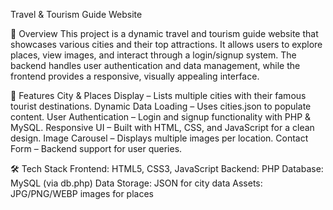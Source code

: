 Travel & Tourism Guide Website

📌 Overview
This project is a dynamic travel and tourism guide website that showcases various cities and their top attractions. It allows users to explore places, view images, and interact through a login/signup system. The backend handles user authentication and data management, while the frontend provides a responsive, visually appealing interface.

🚀 Features
City & Places Display – Lists multiple cities with their famous tourist destinations.
Dynamic Data Loading – Uses cities.json to populate content.
User Authentication – Login and signup functionality with PHP & MySQL.
Responsive UI – Built with HTML, CSS, and JavaScript for a clean design.
Image Carousel – Displays multiple images per location.
Contact Form – Backend support for user queries.

🛠 Tech Stack
Frontend: HTML5, CSS3, JavaScript
Backend: PHP
Database: MySQL (via db.php)
Data Storage: JSON for city data
Assets: JPG/PNG/WEBP images for places

